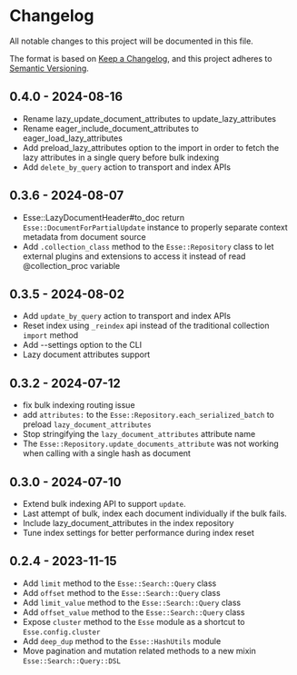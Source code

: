# Changelog

All notable changes to this project will be documented in this file.

The format is based on [Keep a Changelog](https://keepachangelog.com/en/1.0.0/), and this project adheres to [Semantic Versioning](https://semver.org/spec/v2.0.0.html).

## 0.4.0 - 2024-08-16
* Rename lazy_update_document_attributes to update_lazy_attributes
* Rename eager_include_document_attributes to eager_load_lazy_attributes
* Add preload_lazy_attributes option to the import in order to fetch the lazy attributes in a single query before bulk indexing
* Add `delete_by_query` action to transport and index APIs

## 0.3.6 - 2024-08-07
* Esse::LazyDocumentHeader#to_doc return `Esse::DocumentForPartialUpdate` instance to properly separate context metadata from document source
* Add `.collection_class` method to the `Esse::Repository` class to let external plugins and extensions to access it instead of read @collection_proc variable

## 0.3.5 - 2024-08-02
* Add `update_by_query` action to transport and index APIs
* Reset index using `_reindex` api instead of the traditional collection `import` method
* Add --settings option to the CLI
* Lazy document attributes support

## 0.3.2 - 2024-07-12
* fix bulk indexing routing issue
* add `attributes:` to the `Esse::Repository.each_serialized_batch` to preload `lazy_document_attributes`
* Stop stringifying the `lazy_document_attributes` attribute name
* The `Esse::Repository.update_documents_attribute` was not working when calling with a single hash as document

## 0.3.0 - 2024-07-10
* Extend bulk indexing API to support `update`.
* Last attempt of bulk, index each document individually if the bulk fails.
* Include lazy_document_attributes in the index repository
* Tune index settings for better performance during index reset

## 0.2.4 - 2023-11-15
* Add `limit` method to the `Esse::Search::Query` class
* Add `offset` method to the `Esse::Search::Query` class
* Add `limit_value` method to the `Esse::Search::Query` class
* Add `offset_value` method to the `Esse::Search::Query` class
* Expose `cluster` method to the `Esse` module as a shortcut to `Esse.config.cluster`
* Add `deep_dup` method to the `Esse::HashUtils` module
* Move pagination and mutation related methods to a new mixin `Esse::Search::Query::DSL`
